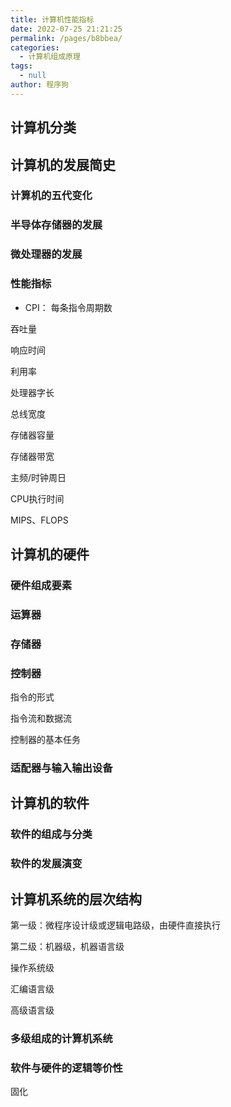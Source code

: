 ```yaml
---
title: 计算机性能指标
date: 2022-07-25 21:21:25
permalink: /pages/b8bbea/
categories: 
  - 计算机组成原理
tags: 
  - null
author: 程序狗
---
```

## 计算机分类

## 计算机的发展简史

### 计算机的五代变化

### 半导体存储器的发展

### 微处理器的发展

### 性能指标

* CPI： 每条指令周期数

吞吐量

响应时间

利用率

处理器字长

总线宽度

存储器容量

存储器带宽

主频/时钟周日

CPU执行时间

MIPS、FLOPS

## 计算机的硬件

### 硬件组成要素

### 运算器

### 存储器

### 控制器

指令的形式

指令流和数据流

控制器的基本任务

### 适配器与输入输出设备

## 计算机的软件

### 软件的组成与分类

### 软件的发展演变

## 计算机系统的层次结构

第一级：微程序设计级或逻辑电路级，由硬件直接执行

第二级：机器级，机器语言级

操作系统级

汇编语言级

高级语言级

### 多级组成的计算机系统

### 软件与硬件的逻辑等价性

固化
